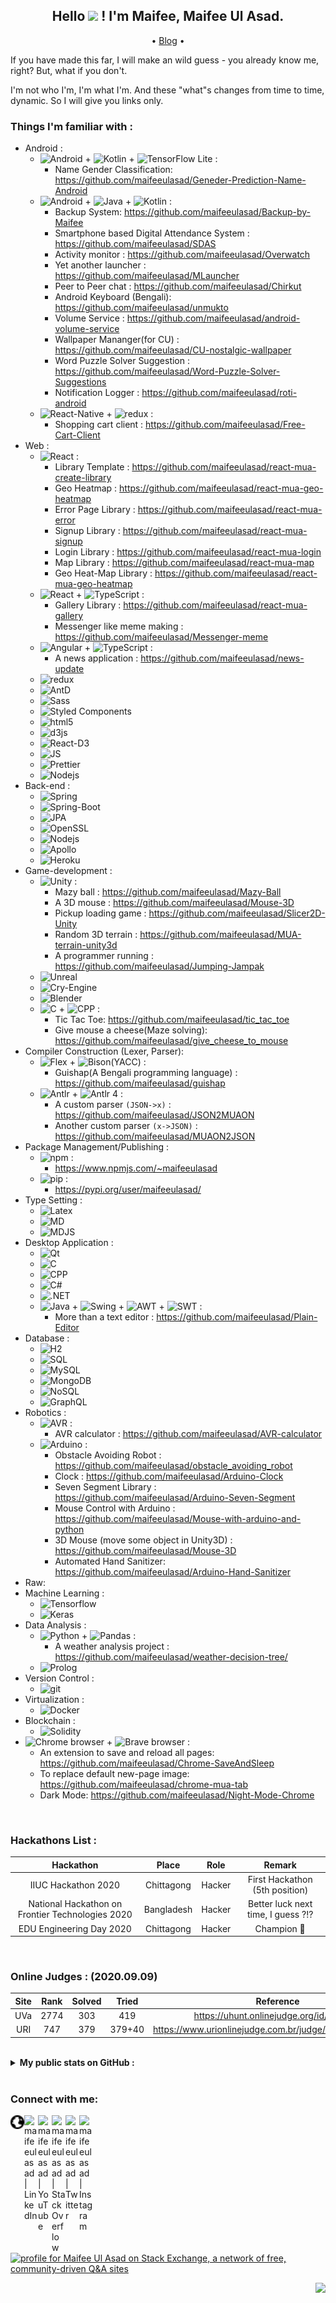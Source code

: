 <h2 align="center">Hello <img src="https://media.giphy.com/media/hvRJCLFzcasrR4ia7z/giphy.gif" width="25px"> ! I'm Maifee, Maifee Ul Asad.</h2>
<p align="center">
   • <a href="https://maifeeulasad.github.io/">Blog</a> •
</p>

If you have made this far, I will make an wild guess - you already know me, right? But, what if you don't. 

I'm not who I'm, I'm what I'm. And these "what"s changes from time to time, dynamic. So I will give you links only.

### Things I'm familiar with :
 - Android : 
   - <img alt="Android" src="https://img.shields.io/badge/-Android-32de84?style=flat-square&logo=Android&logoColor=white" /> + <img alt="Kotlin" src="https://img.shields.io/badge/-Kotlin-1978a9?style=flat-square&logo=Kotlin&logoColor=white" /> + <img alt="TensorFlow Lite" src="https://img.shields.io/badge/-TensorFlowLite-fc6c04?style=flat-square&logo=tflite&logoColor=white" /> :
     - Name Gender Classification: https://github.com/maifeeulasad/Geneder-Prediction-Name-Android
   - <img alt="Android" src="https://img.shields.io/badge/-Android-32de84?style=flat-square&logo=Android&logoColor=white" /> + <img alt="Java" src="https://img.shields.io/badge/-Java-5382a1?style=flat-square&logo=Java&logoColor=white" /> + <img alt="Kotlin" src="https://img.shields.io/badge/-Kotlin-1978a9?style=flat-square&logo=Kotlin&logoColor=white" /> :
     - Backup System: https://github.com/maifeeulasad/Backup-by-Maifee
     - Smartphone based Digital Attendance System : https://github.com/maifeeulasad/SDAS
     - Activity monitor : https://github.com/maifeeulasad/Overwatch
     - Yet another launcher : https://github.com/maifeeulasad/MLauncher
     - Peer to Peer chat : https://github.com/maifeeulasad/Chirkut
     - Android Keyboard (Bengali): https://github.com/maifeeulasad/unmukto
     - Volume Service : https://github.com/maifeeulasad/android-volume-service
     - Wallpaper Mananger(for CU) : https://github.com/maifeeulasad/CU-nostalgic-wallpaper
     - Word Puzzle Solver Suggestion : https://github.com/maifeeulasad/Word-Puzzle-Solver-Suggestions
     - Notification Logger : https://github.com/maifeeulasad/roti-android
   - <img alt="React-Native" src="https://img.shields.io/badge/-React_Native-45b8d8?style=flat-square&logo=React&logoColor=white" /> + <img alt="redux" src="https://img.shields.io/badge/-Redux-764ABC?style=flat-square&logo=redux&logoColor=white" /> :
     - Shopping cart client : https://github.com/maifeeulasad/Free-Cart-Client 
 - Web : 
   - <img alt="React" src="https://img.shields.io/badge/-React-45b8d8?style=flat-square&logo=react&logoColor=white" /> : 
     - Library Template : https://github.com/maifeeulasad/react-mua-create-library
     - Geo Heatmap : https://github.com/maifeeulasad/react-mua-geo-heatmap
     - Error Page Library : https://github.com/maifeeulasad/react-mua-error
     - Signup Library : https://github.com/maifeeulasad/react-mua-signup 
     - Login Library : https://github.com/maifeeulasad/react-mua-login
     - Map Library : https://github.com/maifeeulasad/react-mua-map
     - Geo Heat-Map Library : https://github.com/maifeeulasad/react-mua-geo-heatmap
   - <img alt="React" src="https://img.shields.io/badge/-React-45b8d8?style=flat-square&logo=react&logoColor=white" /> + <img alt="TypeScript" src="https://img.shields.io/badge/-TypeScript-007ACC?style=flat-square&logo=typescript&logoColor=white" /> : 
     - Gallery Library : https://github.com/maifeeulasad/react-mua-gallery
     - Messenger like meme making : https://github.com/maifeeulasad/Messenger-meme
   - <img alt="Angular" src="https://img.shields.io/badge/-Angular-c3002f?style=flat-square&logo=Angular&logoColor=white" /> + <img alt="TypeScript" src="https://img.shields.io/badge/-TypeScript-007ACC?style=flat-square&logo=typescript&logoColor=white" /> : 
     - A news application : https://github.com/maifeeulasad/news-update
   - <img alt="redux" src="https://img.shields.io/badge/-Redux-764ABC?style=flat-square&logo=redux&logoColor=white" />
   - <img alt="AntD" src="https://img.shields.io/badge/-AntD-45b8d8?style=flat-square&logo=Antd&logoColor=white" />
   - <img alt="Sass" src="https://img.shields.io/badge/-Sass-CC6699?style=flat-square&logo=sass&logoColor=white" />
   - <img alt="Styled Components" src="https://img.shields.io/badge/-Styled_Components-db7092?style=flat-square&logo=styled-components&logoColor=white" />
   - <img alt="html5" src="https://img.shields.io/badge/-HTML5-E34F26?style=flat-square&logo=html5&logoColor=white" />
   - <img alt="d3js" src="https://img.shields.io/badge/-D3.js-F9A03C?style=flat-square&logo=d3.js&logoColor=white" />
   - <img alt="React-D3" src="https://img.shields.io/badge/-React_D3-F9A03C?style=flat-square&logo=React-d3&logoColor=white" />
   - <img alt="JS" src="https://img.shields.io/badge/-JS-F9A03C?style=flat-square&logo=JS&logoColor=white" />
   - <img alt="Prettier" src="https://img.shields.io/badge/-Prettier-F7B93E?style=flat-square&logo=prettier&logoColor=white" />
   - <img alt="Nodejs" src="https://img.shields.io/badge/-Nodejs-43853d?style=flat-square&logo=Node.js&logoColor=white" />
 - Back-end : 
   - <img alt="Spring" src="https://img.shields.io/badge/-Spring-43853d?style=flat-square&logo=Spring&logoColor=white" />
   - <img alt="Spring-Boot" src="https://img.shields.io/badge/-Spring_Boot-43853d?style=flat-square&logo=Spring&logoColor=white" /> 
   - <img alt="JPA" src="https://img.shields.io/badge/-JPA-050505?style=flat-square&logo=JPA&logoColor=white" />
   - <img alt="OpenSSL" src="https://img.shields.io/badge/-OpenSSL-050505?style=flat-square&logo=OpenSSL&logoColor=white" />
   - <img alt="Nodejs" src="https://img.shields.io/badge/-Nodejs-43853d?style=flat-square&logo=Node.js&logoColor=white" />
   - <img alt="Apollo" src="https://img.shields.io/badge/-Apollo%20GraphQL-311C87?style=flat-square&logo=apollo-graphql&logoColor=white" />
   - <img alt="Heroku" src="https://img.shields.io/badge/-Heroku-430098?style=flat-square&logo=heroku&logoColor=white" />
 - Game-development : 
   - <img alt="Unity" src="https://img.shields.io/badge/-Unity-050505?style=flat-square&logo=Unity&logoColor=white" /> :
     - Mazy ball : https://github.com/maifeeulasad/Mazy-Ball
     - A 3D mouse : https://github.com/maifeeulasad/Mouse-3D
     - Pickup loading game : https://github.com/maifeeulasad/Slicer2D-Unity
     - Random 3D terrain : https://github.com/maifeeulasad/MUA-terrain-unity3d
     - A programmer running : https://github.com/maifeeulasad/Jumping-Jampak  
   - <img alt="Unreal" src="https://img.shields.io/badge/-Unreal-00fafa?style=flat-square&logo=Unreal&logoColor=white" />
   - <img alt="Cry-Engine" src="https://img.shields.io/badge/-Cry_Engine-222222?style=flat-square&logo=Cry_Engine&logoColor=white" />
   - <img alt="Blender" src="https://img.shields.io/badge/-Blender-222222?style=flat-square&logo=Blender&logoColor=white" />
   - <img alt="C" src="https://img.shields.io/badge/-C-5382a1?style=flat-square&logo=C&logoColor=white" /> + <img alt="CPP" src="https://img.shields.io/badge/-CPP-5382a1?style=flat-square&logo=CPP&logoColor=white" /> :
     - Tic Tac Toe: https://github.com/maifeeulasad/tic_tac_toe
     - Give mouse a cheese(Maze solving): https://github.com/maifeeulasad/give_cheese_to_mouse
 - Compiler Construction (Lexer, Parser):
   - <img alt="Flex" src="https://img.shields.io/badge/-Flex-050505?style=flat-square&logo=Flex&logoColor=white" /> + <img alt="Bison(YACC)" src="https://img.shields.io/badge/-Bison-050505?style=flat-square&logo=Bison&logoColor=white" /> :
     - Guishap(A Bengali programming language) : https://github.com/maifeeulasad/guishap
   - <img alt="Antlr" src="https://img.shields.io/badge/-ANTLR-DD4814?style=flat-square&logo=ANTLR&logoColor=white" /> + <img alt="Antlr 4" src="https://img.shields.io/badge/-ANTLR4-DD4814?style=flat-square&logo=ANTLR4&logoColor=white" /> :
     - A custom parser `(JSON->x)` : https://github.com/maifeeulasad/JSON2MUAON
     - Another custom parser `(x->JSON)` : https://github.com/maifeeulasad/MUAON2JSON
 - Package Management/Publishing :
   - <img alt="npm" src="https://img.shields.io/badge/-NPM-CB3837?style=flat-square&logo=npm&logoColor=white" /> : 
     - https://www.npmjs.com/~maifeeulasad
   - <img alt="pip" src="https://img.shields.io/badge/-PIP-f8c256?style=flat-square&logo=pip&logoColor=white" /> : 
     - https://pypi.org/user/maifeeulasad/
 - Type Setting :
   - <img alt="Latex" src="https://img.shields.io/badge/-Latex-050505?style=flat-square&logo=Latex&logoColor=white" />
   - <img alt="MD" src="https://img.shields.io/badge/-MD-050505?style=flat-square&logo=MD&logoColor=white" />
   - <img alt="MDJS" src="https://img.shields.io/badge/-MDJS-050505?style=flat-square&logo=MDJS&logoColor=white" />
 - Desktop Application :
   - <img alt="Qt" src="https://img.shields.io/badge/-Qt-41cd52?style=flat-square&logo=Qt&logoColor=white" />
   - <img alt="C" src="https://img.shields.io/badge/-C-5382a1?style=flat-square&logo=C&logoColor=white" />
   - <img alt="CPP" src="https://img.shields.io/badge/-CPP-5382a1?style=flat-square&logo=CPP&logoColor=white" />
   - <img alt="C#" src="https://img.shields.io/badge/-C_Sharp-5382a1?style=flat-square&logo=C_Sharp&logoColor=white" />
   - <img alt=".NET" src="https://img.shields.io/badge/-._Net-5382a1?style=flat-square&logo=.Net&logoColor=white" />
   - <img alt="Java" src="https://img.shields.io/badge/-Java-5382a1?style=flat-square&logo=Java&logoColor=white" /> + <img alt="Swing" src="https://img.shields.io/badge/-Swing-5382a1?style=flat-square&logo=Swing&logoColor=white" /> + <img alt="AWT" src="https://img.shields.io/badge/-AWT-5382a1?style=flat-square&logo=AWT&logoColor=white" /> + <img alt="SWT" src="https://img.shields.io/badge/-SWT-5382a1?style=flat-square&logo=SWT&logoColor=white" /> :
     - More than a text editor : https://github.com/maifeeulasad/Plain-Editor
 - Database :
   - <img alt="H2" src="https://img.shields.io/badge/-H2-007ACC?style=flat-square&logo=H2&logoColor=white" />
   - <img alt="SQL" src="https://img.shields.io/badge/-SQL-430098?style=flat-square&logo=SQL&logoColor=white" />
   - <img alt="MySQL" src="https://img.shields.io/badge/-MySQL-430098?style=flat-square&logo=MySQL&logoColor=white" />
   - <img alt="MongoDB" src="https://img.shields.io/badge/-MongoDB-13aa52?style=flat-square&logo=mongodb&logoColor=white" />
   - <img alt="NoSQL" src="https://img.shields.io/badge/-NoSQL-430098?style=flat-square&logo=NoSQL&logoColor=white" />
   - <img alt="GraphQL" src="https://img.shields.io/badge/-GraphQL-E10098?style=flat-square&logo=graphql&logoColor=white" />
 - Robotics :
   - <img alt="AVR" src="https://img.shields.io/badge/-AVR-5382a1?style=flat-square&logo=AVR&logoColor=white" /> : 
     - AVR calculator : https://github.com/maifeeulasad/AVR-calculator 
   - <img alt="Arduino" src="https://img.shields.io/badge/-Arduino-00878F?style=flat-square&logo=Arduino&logoColor=white" /> : 
     - Obstacle Avoiding Robot : https://github.com/maifeeulasad/obstacle_avoiding_robot
     - Clock : https://github.com/maifeeulasad/Arduino-Clock
     - Seven Segment Library : https://github.com/maifeeulasad/Arduino-Seven-Segment
     - Mouse Control with Arduino : https://github.com/maifeeulasad/Mouse-with-arduino-and-python
     - 3D Mouse (move some object in Unity3D) : https://github.com/maifeeulasad/Mouse-3D
     - Automated Hand Sanitizer: https://github.com/maifeeulasad/Arduino-Hand-Sanitizer
 - Raw:
 - Machine Learning : 
   - <img alt="Tensorflow" src="https://img.shields.io/badge/-Tensorflow-FBBC05?style=flat-square&logo=Tensorflow&logoColor=white" />
   - <img alt="Keras" src="https://img.shields.io/badge/-Keras-FB0000?style=flat-square&logo=Keras&logoColor=white" />
 - Data Analysis : 
   - <img alt="Python" src="https://img.shields.io/badge/-Python-f8c256?style=flat-square&logo=Python&logoColor=white" /> + <img alt="Pandas" src="https://img.shields.io/badge/-Pandas-5382a1?style=flat-square&logo=Pandas&logoColor=white" /> : 
     - A weather analysis project : https://github.com/maifeeulasad/weather-decision-tree/ 
   - <img alt="Prolog" src="https://img.shields.io/badge/-Prolog-050505?style=flat-square&logo=Prolog&logoColor=white" />
 - Version Control : 
   - <img alt="git" src="https://img.shields.io/badge/-Git-F05032?style=flat-square&logo=git&logoColor=white" />
 - Virtualization :
   - <img alt="Docker" src="https://img.shields.io/badge/-Docker-0db7ed?style=flat-square&logo=Docker&logoColor=white" />
 - Blockchain : 
   - <img alt="Solidity" src="https://img.shields.io/badge/-Solidity-050505?style=flat-square&logo=Solidity&logoColor=white" />
 - <img alt="Chrome browser" src="https://img.shields.io/badge/-Chrome-fede27?style=flat-square&logo=chrome&logoColor=white" /> + <img alt="Brave browser" src="https://img.shields.io/badge/-Brave_Browser-FB542B?style=flat-square&logo=brave&logoColor=white" /> :
   - An extension to save and reload all pages: https://github.com/maifeeulasad/Chrome-SaveAndSleep
   - To replace default new-page image: https://github.com/maifeeulasad/chrome-mua-tab
   - Dark Mode: https://github.com/maifeeulasad/Night-Mode-Chrome
<br>


### Hackathons List :

| Hackathon | Place | Role | Remark |
| :---: | :---: | :---: | :---: |
| IIUC Hackathon 2020 | Chittagong | Hacker | First Hackathon (5th position) | 
| National Hackathon on Frontier Technologies 2020 | Bangladesh | Hacker | Better luck next time, I guess ?!? | 
| EDU Engineering Day 2020 | Chittagong | Hacker | Champion 🚩 | 

<br/>

### Online Judges : (2020.09.09)
| Site | Rank | Solved | Tried | Reference |
| :---: | :---: | :---: | :---: | :---: |
| UVa | 2774 | 303 | 419 | https://uhunt.onlinejudge.org/id/822640 |
| URI | 747 | 379 | 379+40 | https://www.urionlinejudge.com.br/judge/en/profile/142984 |

<br/>

<!--remove duplicate and just keep of one design-->
<!--
<p align="left"><img src="https://devicons.github.io/devicon/devicon.git/icons/android/android-original-wordmark.svg" alt="android" width="40" height="40"/> <img src="https://download.blender.org/branding/community/blender_community_badge_white.svg" alt="blender" width="40" height="40"/> <img src="https://devicons.github.io/devicon/devicon.git/icons/bootstrap/bootstrap-plain.svg" alt="bootstrap" width="40" height="40"/> <img src="https://devicons.github.io/devicon/devicon.git/icons/c/c-original.svg" alt="c" width="40" height="40"/> <img src="https://raw.githubusercontent.com/Hardik0307/Hardik0307/master/assets/canvasjs-charts.svg" alt="canvasjs" width="40" height="40"/> <img src="https://www.chartjs.org/media/logo-title.svg" alt="chartjs" width="40" height="40"/> <img src="https://devicons.github.io/devicon/devicon.git/icons/cplusplus/cplusplus-original.svg" alt="cplusplus" width="40" height="40"/> <img src="https://devicons.github.io/devicon/devicon.git/icons/csharp/csharp-original.svg" alt="csharp" width="40" height="40"/> <img src="https://devicons.github.io/devicon/devicon.git/icons/css3/css3-original-wordmark.svg" alt="css3" width="40" height="40"/> <img src="https://devicons.github.io/devicon/devicon.git/icons/d3js/d3js-original.svg" alt="d3js" width="40" height="40"/> <img src="https://devicons.github.io/devicon/devicon.git/icons/django/django-original.svg" alt="django" width="40" height="40"/> <img src="https://devicons.github.io/devicon/devicon.git/icons/docker/docker-original-wordmark.svg" alt="docker" width="40" height="40"/> <img src="https://devicons.github.io/devicon/devicon.git/icons/electron/electron-original.svg" alt="electron" width="40" height="40"/> <img src="https://devicons.github.io/devicon/devicon.git/icons/express/express-original-wordmark.svg" alt="express" width="40" height="40"/> <img src="https://www.vectorlogo.zone/logos/firebase/firebase-icon.svg" alt="firebase" width="40" height="40"/> <img src="https://www.vectorlogo.zone/logos/pocoo_flask/pocoo_flask-icon.svg" alt="flask" width="40" height="40"/> <img src="https://www.vectorlogo.zone/logos/git-scm/git-scm-icon.svg" alt="git" width="40" height="40"/> <img src="https://devicons.github.io/devicon/devicon.git/icons/html5/html5-original-wordmark.svg" alt="html5" width="40" height="40"/> <img src="https://devicons.github.io/devicon/devicon.git/icons/java/java-original-wordmark.svg" alt="java" width="40" height="40"/> <img src="https://devicons.github.io/devicon/devicon.git/icons/javascript/javascript-original.svg" alt="javascript" width="40" height="40"/> <img src="https://devicons.github.io/devicon/devicon.git/icons/linux/linux-original.svg" alt="linux" width="40" height="40"/> <img src="https://devicons.github.io/devicon/devicon.git/icons/mongodb/mongodb-original-wordmark.svg" alt="mongodb" width="40" height="40"/> <img src="https://devicons.github.io/devicon/devicon.git/icons/mysql/mysql-original-wordmark.svg" alt="mysql" width="40" height="40"/> <img src="https://devicons.github.io/devicon/devicon.git/icons/nodejs/nodejs-original-wordmark.svg" alt="nodejs" width="40" height="40"/> <img src="https://www.vectorlogo.zone/logos/nuxtjs/nuxtjs-icon.svg" alt="nuxtjs" width="40" height="40"/> <img src="https://www.vectorlogo.zone/logos/opencv/opencv-icon.svg" alt="opencv" width="40" height="40"/> <img src="https://devicons.github.io/devicon/devicon.git/icons/oracle/oracle-original.svg" alt="oracle" width="40" height="40"/> <img src="https://devicons.github.io/devicon/devicon.git/icons/photoshop/photoshop-plain.svg" alt="photoshop" width="40" height="40"/> <img src="https://devicons.github.io/devicon/devicon.git/icons/php/php-original.svg" alt="php" width="40" height="40"/> <img src="https://devicons.github.io/devicon/devicon.git/icons/postgresql/postgresql-original-wordmark.svg" alt="postgresql" width="40" height="40"/> <img src="https://devicons.github.io/devicon/devicon.git/icons/python/python-original.svg" alt="python" width="40" height="40"/> <img src="https://devicons.github.io/devicon/devicon.git/icons/react/react-original-wordmark.svg" alt="react" width="40" height="40"/> <img src="https://reactnative.dev/img/header_logo.svg" alt="reactnative" width="40" height="40"/> <img src="https://devicons.github.io/devicon/devicon.git/icons/redux/redux-original.svg" alt="redux" width="40" height="40"/> <img src="https://devicons.github.io/devicon/devicon.git/icons/sass/sass-original.svg" alt="sass" width="40" height="40"/> <img src="https://www.vectorlogo.zone/logos/springio/springio-icon.svg" alt="spring" width="40" height="40"/> <img src="https://www.vectorlogo.zone/logos/tensorflow/tensorflow-icon.svg" alt="tensorflow" width="40" height="40"/> <img src="https://devicons.github.io/devicon/devicon.git/icons/typescript/typescript-original.svg" alt="typescript" width="40" height="40"/> <img src="https://devicons.github.io/devicon/devicon.git/icons/vuejs/vuejs-original-wordmark.svg" alt="vuejs" width="40" height="40"/></p>
-->


<details><summary><b>My public stats on GitHub :</b></summary>
<!--
![My stats](https://github-readme-stats.vercel.app/api?username=maifeeulasad)

-->
<p><img align="center" src="https://github-readme-stats.vercel.app/api?username=maifeeulasad" alt="maifeeulasad" /></p>
<p><img align="center" src="https://github-readme-stats.vercel.app/api/top-langs/?username=maifeeulasad&layout=compact" alt="maifeeulasad" /></p>
   
[![trophy](https://github-profile-trophy.vercel.app/?username=maifeeulasad)](https://github.com/maifeeulasad/maifeeulasad)
<!--
![Top Langs](https://github-readme-stats.vercel.app/api/top-langs/?username=maifeeulasad)
-->
BTW, these stats are based all public contribution. To know about my private contributaion, you have to check my YouTube or LinkedIn.
   </details>
</br>


### Connect with me:

[<img align="left" alt="maifeeulasad.github.io" width="22px" src="https://raw.githubusercontent.com/iconic/open-iconic/master/svg/globe.svg" />][website]
[<img align="left" alt="maifeeulasad | LinkedIn" width="22px" src="https://cdn.jsdelivr.net/npm/simple-icons@v3/icons/linkedin.svg" />][linkedin]
[<img align="left" alt="maifeeulasad | YouTube" width="22px" src="https://cdn.jsdelivr.net/npm/simple-icons@v3/icons/youtube.svg" />][youtube]
[<img align="left" alt="maifeeulasad | Stack Overflow" width="22px" src="https://cdn.jsdelivr.net/npm/simple-icons@3.3.0/icons/stackoverflow.svg" />][sof]
[<img align="left" alt="maifeeulasad | Twitter" width="22px" src="https://cdn.jsdelivr.net/npm/simple-icons@v3/icons/twitter.svg" />][twitter]
[<img align="left" alt="maifeeulasad | Instagram" width="22px" src="https://cdn.jsdelivr.net/npm/simple-icons@v3/icons/instagram.svg" />][instagram]

<br />

[website]: http://maifeeulasad.github.io/
[twitter]: https://twitter.com/Maifeeulasad
[youtube]: https://www.youtube.com/channel/UCYvxpsCWZOl7nn9h-F17x4Q
[instagram]: https://www.instagram.com/maifee007/
[linkedin]: https://www.linkedin.com/in/maifee-ul-asad/
[sof]: https://stackoverflow.com/users/10305444/maifee-ul-asad?tab=profile
<a href="https://stackexchange.com/users/14266486/maifee-ul-asad"><img src="https://stackexchange.com/users/flair/14266486.png" width="208" height="58" alt="profile for Maifee Ul Asad on Stack Exchange, a network of free, community-driven Q&amp;A sites" title="profile for Maifee Ul Asad on Stack Exchange, a network of free, community-driven Q&amp;A sites" /></a>





<!--Uncoment when ready, maybe never-->
<!--
<p align="center">
<a href="https://codepen.io/maifeeulasad" target="blank"><img align="center" src="https://cdn.jsdelivr.net/npm/simple-icons@3.0.1/icons/codepen.svg" alt="maifeeulasad" height="30" width="30" /></a>
<a href="https://dev.to/maifeeulasad" target="blank"><img align="center" src="https://cdn.jsdelivr.net/npm/simple-icons@3.0.1/icons/dev-dot-to.svg" alt="maifeeulasad" height="30" width="30" /></a>
<a href="https://twitter.com/maifeeulasad" target="blank"><img align="center" src="https://cdn.jsdelivr.net/npm/simple-icons@3.0.1/icons/twitter.svg" alt="maifeeulasad" height="30" width="30" /></a>
<a href="https://linkedin.com/in/maifee-ul-asad" target="blank"><img align="center" src="https://cdn.jsdelivr.net/npm/simple-icons@3.0.1/icons/linkedin.svg" alt="maifee-ul-asad" height="30" width="30" /></a>
<a href="https://stackoverflow.com/users/10305444/maifee-ul-asad" target="blank"><img align="center" src="https://cdn.jsdelivr.net/npm/simple-icons@3.0.1/icons/stackoverflow.svg" alt="10305444/maifee-ul-asad" height="30" width="30" /></a>
<a href="https://codesandbox.com/maifeeulasad" target="blank"><img align="center" src="https://cdn.jsdelivr.net/npm/simple-icons@3.0.1/icons/codesandbox.svg" alt="maifeeulasad" height="30" width="30" /></a>
<a href="https://kaggle.com/maifeeulasad" target="blank"><img align="center" src="https://cdn.jsdelivr.net/npm/simple-icons@3.0.1/icons/kaggle.svg" alt="maifeeulasad" height="30" width="30" /></a>
<a href="https://fb.com/maifeeulasad007se" target="blank"><img align="center" src="https://cdn.jsdelivr.net/npm/simple-icons@3.0.1/icons/facebook.svg" alt="maifeeulasad007se" height="30" width="30" /></a>
<a href="https://instagram.com/maifee007" target="blank"><img align="center" src="https://cdn.jsdelivr.net/npm/simple-icons@3.0.1/icons/instagram.svg" alt="maifee007" height="30" width="30" /></a>
<a href="https://dribbble.com/maifeeulasad" target="blank"><img align="center" src="https://cdn.jsdelivr.net/npm/simple-icons@3.0.1/icons/dribbble.svg" alt="maifeeulasad" height="30" width="30" /></a>
<a href="https://www.behance.net/maifeeulasad" target="blank"><img align="center" src="https://cdn.jsdelivr.net/npm/simple-icons@3.0.1/icons/behance.svg" alt="maifeeulasad" height="30" width="30" /></a>
<a href="https://medium.com/@maifeeulasad" target="blank"><img align="center" src="https://cdn.jsdelivr.net/npm/simple-icons@3.0.1/icons/medium.svg" alt="@maifeeulasad" height="30" width="30" /></a>
<a href="https://www.youtube.com/c/ucyvxpscwzol7nn9h-f17x4q" target="blank"><img align="center" src="https://cdn.jsdelivr.net/npm/simple-icons@3.0.1/icons/youtube.svg" alt="ucyvxpscwzol7nn9h-f17x4q" height="30" width="30" /></a>
</p>
-->


<img src="https://komarev.com/ghpvc/?username=maifeeulasad&color=blue&style=flat-square" align="right" />


<!--
http://ionicabizau.github.io/github-profile-languages/?user=maifeeulasad
-->
